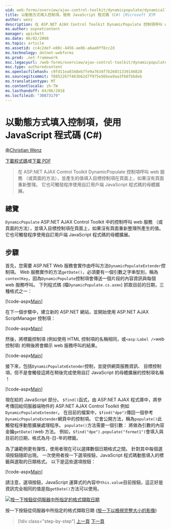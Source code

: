 ```yaml
---
uid: web-forms/overview/ajax-control-toolkit/dynamicpopulate/dynamically-populating-a-control-using-javascript-code-cs
title: 以動態方式填入控制項，使用 JavaScript 程式碼 (C#) |Microsoft 文件
author: wenz
description: 在 ASP.NET AJAX Control Toolkit DynamicPopulate 控制項呼叫 web 服務 （或頁面的方法），並產生的值填入目標上的控制項 t...
ms.author: aspnetcontent
manager: wpickett
ms.date: 06/02/2008
ms.topic: article
ms.assetid: cc4c2def-e88c-4456-ae8b-a6ae0ff8cc2d
ms.technology: dotnet-webforms
ms.prod: .net-framework
msc.legacyurl: /web-forms/overview/ajax-control-toolkit/dynamicpopulate/dynamically-populating-a-control-using-javascript-code-cs
msc.type: authoredcontent
ms.openlocfilehash: c9fd11ea0348eb7fe9a7634f7b26031339146828
ms.sourcegitcommit: f8852267f463b62d7f975e56bea9aa3f68fbbdeb
ms.translationtype: MT
ms.contentlocale: zh-TW
ms.lasthandoff: 04/06/2018
ms.locfileid: "30873179"
---
```

<a name="dynamically-populating-a-control-using-javascript-code-c"></a>以動態方式填入控制項，使用 JavaScript 程式碼 (C#)
====================
由[Christian Wenz](https://github.com/wenz)

[下載程式碼](http://download.microsoft.com/download/d/8/f/d8f2f6f9-1b7c-46ad-9252-e1fc81bdea3e/dynamicpopulate1.cs.zip)或[下載 PDF](http://download.microsoft.com/download/b/6/a/b6ae89ee-df69-4c87-9bfb-ad1eb2b23373/dynamicpopulate1CS.pdf)

> 在 ASP.NET AJAX Control Toolkit DynamicPopulate 控制項呼叫 web 服務 （或頁面的方法），並產生的值填入目標控制項在頁面上，如果沒有頁面重新整理。 它也可觸發程序使用自訂用戶端 JavaScript 程式碼的母體擴展。


## <a name="overview"></a>總覽

`DynamicPopulate` ASP.NET AJAX Control Toolkit 中的控制呼叫 web 服務 （或頁面的方法），並填入目標控制項在頁面上，如果沒有頁面重新整理所產生的值。 它也可觸發程序使用自訂用戶端 JavaScript 程式碼的母體擴展。

## <a name="steps"></a>步驟

首先，您需要 ASP.NET Web 服務會實作由呼叫方法`DynamicPopulateExtender`控制項。 Web 服務實作的方法`getDate()`，必須要有一個引數之字串型別，稱為`contextKey`，因為`DynamicPopulate`控制項會傳送一個片段的內容資訊與每個 web 服務呼叫。 下列程式碼 (檔`DynamicPopulate.cs.asmx`) 抓取目前的日期，三種格式之一：

[!code-aspx[Main](dynamically-populating-a-control-using-javascript-code-cs/samples/sample1.aspx)]

在下一個步驟中，建立新的 ASP.NET 網站，並開始使用 ASP.NET AJAX ScriptManager 控制項：

[!code-aspx[Main](dynamically-populating-a-control-using-javascript-code-cs/samples/sample2.aspx)]

然後，將標籤控制項 (例如使用 HTML 控制項的名稱相同，或`<asp:Label />`web 控制項) 的稍後將會顯示 web 服務呼叫的結果。

[!code-aspx[Main](dynamically-populating-a-control-using-javascript-code-cs/samples/sample3.aspx)]

接下來，包括`DynamicPopulateExtender`控制，並提供網頁服務資訊、 目標控制項，但不是會觸發這將在稍後完成使用自訂 JavaScript 的母體擴展的控制項名稱 ！

[!code-aspx[Main](dynamically-populating-a-control-using-javascript-code-cs/samples/sample4.aspx)]

現在給的 JavaScript 部分。 `$find()`函式，由 ASP.NET AJAX 程式庫中，將參考傳回給伺服器端物件的 ASP.NET AJAX Control Toolkit 例如`DynamicPopulateExtender`。 在目前的檔案中，`$find("dpe")`傳回一個參考`DynamicPopulateExtender`網頁中的控制項。 它會公開方法，稱為`populate()`此觸發程序動態擴展處理程序。 `populate()`方法需要一個引數： 將做為引數的內容金鑰`getDate()`web 方法。 例如，`$find("dpe").populate("format1")`會填入與目前的日期，格式為月-日-年的標籤。

為了讓範例更有彈性，使用者現在可以選擇數個日期格式之間。 針對其中每個選項按鈕隨即出現。 一次使用者按一下選項按鈕，JavaScript 程式碼動態填入的標籤與選取的日期格式。 以下是這些選項按鈕：

[!code-aspx[Main](dynamically-populating-a-control-using-javascript-code-cs/samples/sample5.aspx)]

請注意，選項按鈕，JavaScript 運算式的內容中`this.value`目前按鈕，這正好是資訊完全相同的值是指`getDate()`方法可以使用。


[![按一下按鈕從伺服器中所指定的格式擷取日期](dynamically-populating-a-control-using-javascript-code-cs/_static/image2.png)](dynamically-populating-a-control-using-javascript-code-cs/_static/image1.png)

按一下按鈕從伺服器中所指定的格式擷取日期 ([按一下以檢視完整大小的影像](dynamically-populating-a-control-using-javascript-code-cs/_static/image3.png))

> [!div class="step-by-step"]
> [上一頁](dynamically-populating-a-control-cs.md)
> [下一頁](using-dynamicpopulate-with-a-user-control-and-javascript-cs.md)
